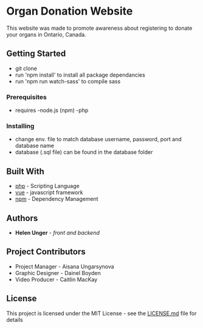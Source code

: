 # Organ Donation Website
This website was made to promote awareness about registering to donate your organs in Ontario, Canada. 

## Getting Started

- git clone
- run 'npm install' to install all package dependancies 
- run 'npm run watch-sass' to compile sass

### Prerequisites

- requires -node.js (npm)
           -php

### Installing

- change env. file to match database username, password, port and database name
- database (.sql file) can be found in the database folder

## Built With

* [php](http://www.php.net/) - Scripting Language
* [vue](https://vuejs.org/) - javascript framework
* [npm](https://www.npmjs.com/) - Dependency Management

## Authors

* **Helen Unger** - *front and backend*

## Project Contributors

* Project Manager - Aisana Ungarsynova
* Graphic Designer - Dainel Boyden
* Video Producer - Caitlin MacKay

## License

This project is licensed under the MIT License - see the [LICENSE.md](LICENSE.md) file for details


